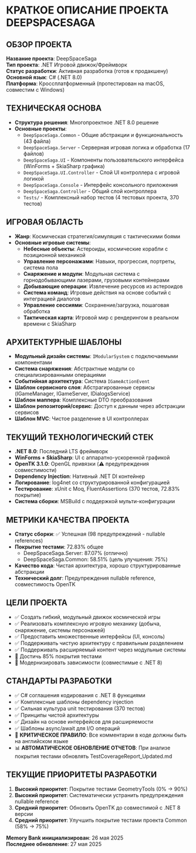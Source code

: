 # КРАТКОЕ ОПИСАНИЕ ПРОЕКТА DEEPSPACESAGA

## ОБЗОР ПРОЕКТА
**Название проекта**: DeepSpaceSaga  
**Тип проекта**: .NET Игровой движок/Фреймворк  
**Статус разработки**: Активная разработка (готов к продакшену)  
**Основной язык**: C# (.NET 8.0)  
**Платформа**: Кроссплатформенный (протестирован на macOS, совместим с Windows)

## ТЕХНИЧЕСКАЯ ОСНОВА
- **Структура решения**: Многопроектное .NET 8.0 решение
- **Основные проекты**:
  - `DeepSpaceSaga.Common` - Общие абстракции и функциональность (43 файла)
  - `DeepSpaceSaga.Server` - Серверная игровая логика и обработка (17 файлов) 
  - `DeepSpaceSaga.UI` - Компоненты пользовательского интерфейса (WinForms + SkiaSharp графика)
  - `DeepSpaceSaga.UI.Controller` - Слой UI контроллера с игровой логикой
  - `DeepSpaceSaga.Console` - Интерфейс консольного приложения
  - `DeepSpaceSaga.Controller` - Общий слой контроллера
  - `Tests/` - Комплексный набор тестов (4 тестовых проекта, 370 тестов)

## ИГРОВАЯ ОБЛАСТЬ
- **Жанр**: Космическая стратегия/симуляция с тактическими боями
- **Основные игровые системы**:
  - **Небесные объекты**: Астероиды, космические корабли с позиционной механикой
  - **Управление персонажами**: Навыки, прогрессия, портреты, система пола
  - **Снаряжение и модули**: Модульная система с горнодобывающими лазерами, грузовыми контейнерами
  - **Добывающие операции**: Извлечение ресурсов из астероидов
  - **Система команд**: Игровые действия на основе событий с интеграцией диалогов
  - **Управление сессиями**: Сохранение/загрузка, пошаговая обработка
  - **Тактическая карта**: Игровой мир с рендерингом в реальном времени с SkiaSharp

## АРХИТЕКТУРНЫЕ ШАБЛОНЫ
- **Модульный дизайн системы**: `IModularSystem` с подключаемыми компонентами
- **Система снаряжения**: Абстрактные модули со специализированными операциями
- **Событийная архитектура**: Система `IGameActionEvent`
- **Шаблон сервисного слоя**: Абстрагированные сервисы (IGameManager, IGameServer, IDialogsService)
- **Шаблон маппера**: Комплексные DTO преобразования
- **Шаблон репозиторий/сервис**: Доступ к данным через абстракции сервисов
- **Шаблон MVC**: Чистое разделение в UI контроллерах

## ТЕКУЩИЙ ТЕХНОЛОГИЧЕСКИЙ СТЕК
- **.NET 8.0**: Последний LTS фреймворк
- **WinForms + SkiaSharp**: UI с аппаратно-ускоренной графикой
- **OpenTK 3.1.0**: OpenGL привязки (⚠️ предупреждения совместимости)
- **Dependency Injection**: Нативный .NET DI контейнер
- **Логирование**: log4net со структурированной конфигурацией
- **Тестирование**: xUnit с Moq, FluentAssertions (370 тестов, 72.83% покрытие)
- **Система сборки**: MSBuild с поддержкой мульти-конфигурации

## МЕТРИКИ КАЧЕСТВА ПРОЕКТА
- **Статус сборки**: ✅ Успешная (98 предупреждений - nullable references)
- **Покрытие тестами**: 72.83% общее
  - DeepSpaceSaga.Server: 87.07% (отлично)
  - DeepSpaceSaga.Common: 58.51% (цель улучшения: 75%)
- **Качество кода**: Чистая архитектура, хорошо структурированные абстракции
- **Технический долг**: Предупреждения nullable reference, совместимость OpenTK

## ЦЕЛИ ПРОЕКТА
- ✅ Создать гибкий, модульный движок космической игры
- ✅ Реализовать комплексную игровую механику (добыча, снаряжение, системы персонажей)
- ✅ Предоставить множественные интерфейсы (UI, консоль)
- ✅ Поддерживать чистую архитектуру с правильным разделением
- ✅ Поддерживать расширяемый контент через модульные системы
- 🎯 Достичь 85% покрытия тестами
- 🎯 Модернизировать зависимости (совместимые с .NET 8)

## СТАНДАРТЫ РАЗРАБОТКИ
- ✅ C# соглашения кодирования с .NET 8 функциями
- ✅ Комплексные шаблоны dependency injection
- ✅ Сильная культура unit тестирования (370 тестов)
- ✅ Принципы чистой архитектуры
- ✅ Дизайн на основе интерфейсов для расширяемости
- ✅ Шаблоны async/await для I/O операций
- 🔴 **КРИТИЧЕСКОЕ ПРАВИЛО**: Все комментарии в коде должны быть на английском языке
- 📊 **АВТОМАТИЧЕСКОЕ ОБНОВЛЕНИЕ ОТЧЕТОВ**: При анализе покрытия тестами обновлять TestCoverageReport_Updated.md

## ТЕКУЩИЕ ПРИОРИТЕТЫ РАЗРАБОТКИ
1. **Высокий приоритет**: Покрытие тестами GeometryTools (0% → 90%)
2. **Высокий приоритет**: Систематически устранить предупреждения nullable reference
3. **Средний приоритет**: Обновить OpenTK до совместимой с .NET 8 версии
4. **Средний приоритет**: Улучшить покрытие тестами проекта Common (58% → 75%)

**Memory Bank инициализирован**: 26 мая 2025  
**Последнее обновление**: 27 мая 2025 